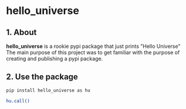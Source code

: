# hello_universe

## 1. About
<b>hello_universe</b> is a rookie pypi package that just prints "Hello Universe"  
The main purpose of this project was to get familiar with the purpose of creating and publishing a pypi package.

## 2. Use the package
```sh 
pip install hello_universe as hu

hu.call()
```